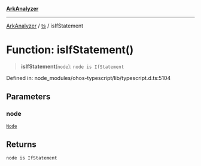 [**ArkAnalyzer**](../../../../README.md)

***

[ArkAnalyzer](../../../../globals.md) / [ts](../README.md) / isIfStatement

# Function: isIfStatement()

> **isIfStatement**(`node`): `node is IfStatement`

Defined in: node\_modules/ohos-typescript/lib/typescript.d.ts:5104

## Parameters

### node

[`Node`](../interfaces/Node.md)

## Returns

`node is IfStatement`
